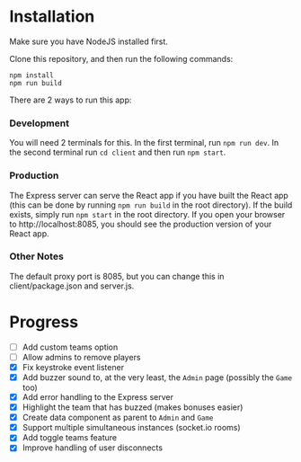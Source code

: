 # Installation

Make sure you have NodeJS installed first.

Clone this repository, and then run the following commands:
```
npm install
npm run build
```

There are 2 ways to run this app:

### Development
You will need 2 terminals for this. In the first terminal, run ```npm run dev```. In the second terminal run ```cd client``` and then run ```npm start```.

### Production
The Express server can serve the React app if you have built the React app (this can be done by running ```npm run build``` in the root directory). If the build exists, simply run ```npm start``` in the root directory. If you open your browser to http://localhost:8085, you should see the production version of your React app.

### Other Notes
The default proxy port is 8085, but you can change this in client/package.json and server.js.

# Progress
- [ ] Add custom teams option
- [ ] Allow admins to remove players
- [x] Fix keystroke event listener
- [x] Add buzzer sound to, at the very least, the ```Admin``` page (possibly the ```Game``` too)
- [x] Add error handling to the Express server
- [x] Highlight the team that has buzzed (makes bonuses easier)
- [x] Create data component as parent to ```Admin``` and ```Game```
- [x] Support multiple simultaneous instances (socket.io rooms)
- [x] Add toggle teams feature
- [x] Improve handling of user disconnects